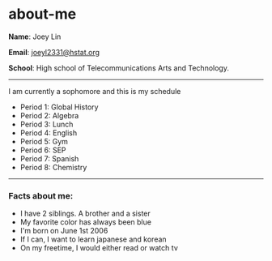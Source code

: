 # about-me
**Name**: Joey Lin

**Email**: joeyl2331@hstat.org

**School**: High school of Telecommunications Arts and Technology.

---

I am currently a sophomore and this is my schedule

* Period 1: Global History
* Period 2: Algebra 
* Period 3: Lunch
* Period 4: English
* Period 5: Gym
* Period 6: SEP
* Period 7: Spanish
* Period 8: Chemistry 
 
---

### Facts about me: 
* I have 2 siblings. A brother and a sister
* My favorite color has always been blue
* I'm born on June 1st 2006
* If I can, I want to learn japanese and korean
* On my freetime, I would either read or watch tv